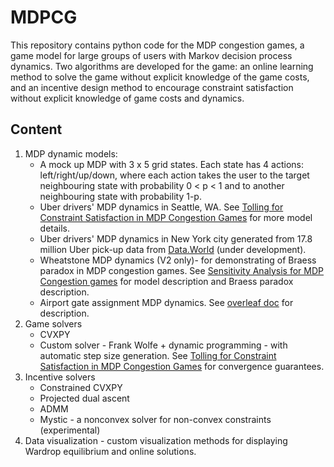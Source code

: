 # MDPCG
This repository contains python code for the MDP congestion games, a game model for large groups of users with Markov decision process dynamics. Two algorithms are developed for the game: an online learning method to solve the game without explicit knowledge of the game costs, and an incentive design method to encourage constraint satisfaction without explicit knowledge of game costs and dynamics.

## Content
1. MDP dynamic models: 
	* A mock up MDP with 3 x 5 grid states. Each state has 4 actions: left/right/up/down, where each action takes the user to the target neighbouring state with probability 0 < p < 1 and to another neighbouring state with probability 1-p. 
	* Uber drivers' MDP dynamics in Seattle, WA. See [Tolling for Constraint Satisfaction in MDP Congestion Games](https://arxiv.org/pdf/1903.00747.pdf)  for more model details.
	* Uber drivers' MDP dynamics in New York city generated from 17.8 million Uber pick-up data from [Data.World](https://data.world/data-society/uber-pickups-in-nyc)  (under development).
	* Wheatstone MDP dynamics (V2 only)- for demonstrating of Braess paradox in MDP congestion games. See [Sensitivity Analysis for MDP Congestion games](https://arxiv.org/pdf/1909.04167.pdf) for model description and Braess paradox description.
	* Airport gate assignment MDP dynamics. See [overleaf doc](https://www.overleaf.com/read/tnzgddzckbsh
) for description.
2. Game solvers
	* CVXPY 
	* Custom solver - Frank Wolfe + dynamic programming - with automatic step size generation. See [Tolling for Constraint Satisfaction in MDP Congestion Games](https://arxiv.org/pdf/1903.00747.pdf) for convergence guarantees.
3. Incentive solvers
	* Constrained CVXPY
	* Projected dual ascent
	* ADMM
	* Mystic - a nonconvex solver for non-convex constraints (experimental)
4. Data visualization - custom visualization methods for displaying Wardrop equilibrium and online solutions.
